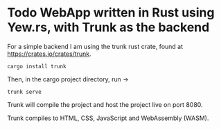 # Todo WebApp written in Rust using Yew.rs, with Trunk as the backend

For a simple backend I am using the trunk rust crate, found at <https://crates.io/crates/trunk>.

```
cargo install trunk
```

Then, in the cargo project directory, run ->

```
trunk serve
```

Trunk will compile the project and host the project live on port 8080.

Trunk compiles to HTML, CSS, JavaScript and WebAssembly (WASM).
